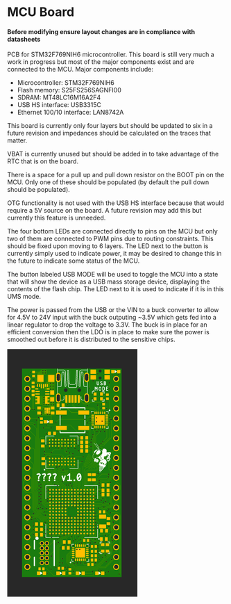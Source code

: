 # MCU Board

#### Before modifying ensure layout changes are in compliance with datasheets

PCB for STM32F769NIH6 microcontroller. This board is still very much a work in progress but most of the major components exist and are connected to the MCU. Major components include:
* Microcontroller: STM32F769NIH6
* Flash memory: S25FS256SAGNFI00
* SDRAM: MT48LC16M16A2F4
* USB HS interface: USB3315C
* Ethernet 100/10 interface: LAN8742A

This board is currently only four layers but should be updated to six in a future revision and impedances should be calculated on the traces that matter.

VBAT is currently unused but should be added in to take advantage of the RTC that is on the board.

There is a space for a pull up and pull down resistor on the BOOT pin on the MCU. Only one of these should be populated (by default the pull down should be populated).

OTG functionality is not used with the USB HS interface because that would require a 5V source on the board. A future revision may add this but currently this feature is unneeded.

The four bottom LEDs are connected directly to pins on the MCU but only two of them are connected to PWM pins due to routing constraints. This should be fixed upon moving to 6 layers. The LED next to the button is currently simply used to indicate power, it may be desired to change this in the future to indicate some status of the MCU.

The button labeled USB MODE will be used to toggle the MCU into a state that will show the device as a USB mass storage device, displaying the contents of the flash chip. The LED next to it is used to indicate if it is in this UMS mode.

The power is passed from the USB or the VIN to a buck converter to allow for 4.5V to 24V input with the buck outputing ~3.5V which gets fed into a linear regulator to drop the voltage to 3.3V. The buck is in place for an efficient conversion then the LDO is in place to make sure the power is smoothed out before it is distributed to the sensitive chips.

<!-- ![MCU Board](./other/mchair.png) -->
<img src="./other/mchair.png" width="300">
